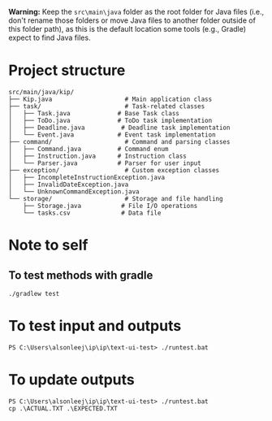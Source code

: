 
**Warning:** Keep the `src\main\java` folder as the root folder for Java files (i.e., don't rename those folders or move Java files to another folder outside of this folder path), as this is the default location some tools (e.g., Gradle) expect to find Java files.

# Project structure
```
src/main/java/kip/
├── Kip.java                    # Main application class
├── task/                       # Task-related classes
│   ├── Task.java             # Base Task class
│   ├── ToDo.java             # ToDo task implementation
│   ├── Deadline.java          # Deadline task implementation
│   └── Event.java            # Event task implementation
├── command/                    # Command and parsing classes
│   ├── Command.java          # Command enum
│   ├── Instruction.java      # Instruction class
│   └── Parser.java           # Parser for user input
├── exception/                  # Custom exception classes
│   ├── IncompleteInstructionException.java
│   ├── InvalidDateException.java
│   └── UnknownCommandException.java
└── storage/                    # Storage and file handling
    ├── Storage.java           # File I/O operations
    └── tasks.csv              # Data file
```

# Note to self

## To test methods with gradle
```
./gradlew test
```

# To test input and outputs
```
PS C:\Users\alsonleej\ip\ip\text-ui-test> ./runtest.bat
```

# To update outputs
```
PS C:\Users\alsonleej\ip\ip\text-ui-test> ./runtest.bat
cp .\ACTUAL.TXT .\EXPECTED.TXT
```

